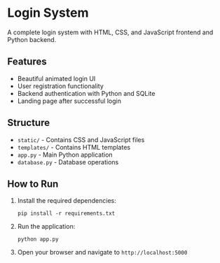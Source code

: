 # Login System

A complete login system with HTML, CSS, and JavaScript frontend and Python backend.

## Features
- Beautiful animated login UI
- User registration functionality
- Backend authentication with Python and SQLite
- Landing page after successful login

## Structure
- `static/` - Contains CSS and JavaScript files
- `templates/` - Contains HTML templates
- `app.py` - Main Python application
- `database.py` - Database operations

## How to Run
1. Install the required dependencies:
   ```
   pip install -r requirements.txt
   ```
2. Run the application:
   ```
   python app.py
   ```
3. Open your browser and navigate to `http://localhost:5000`

